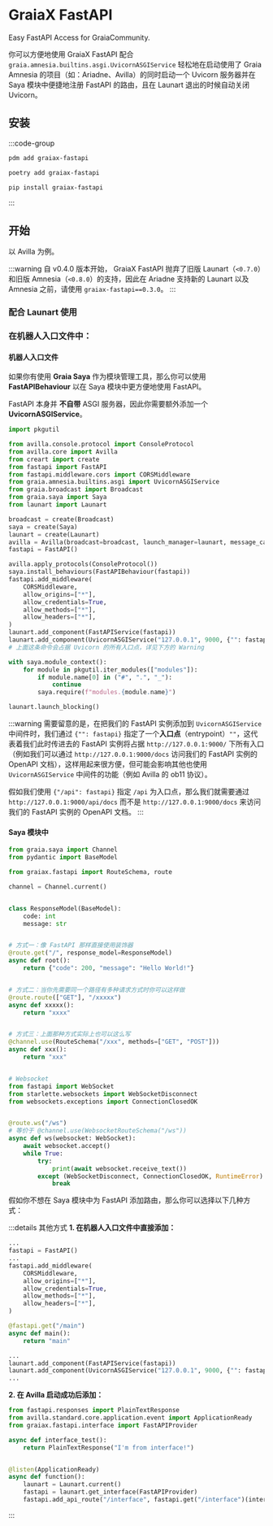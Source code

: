 # GraiaX FastAPI

Easy FastAPI Access for GraiaCommunity.

<project-info
    name="graiax-fastapi"
    license="MIT"
    version="v0.4.0"
    author="BlueGlassBlock、Red_lnn"
    repoUser="GraiaCommunity"
    repoName="graiax-fastapi"
/>

你可以方便地使用 GraiaX FastAPI 配合 `graia.amnesia.builtins.asgi.UvicornASGIService`
轻松地在启动使用了 Graia Amnesia 的项目（如：Ariadne、Avilla）的同时启动一个
Uvicorn 服务器并在 Saya 模块中便捷地注册 FastAPI 的路由，且在 Launart 退出的时候自动关闭 Uvicorn。


## 安装

:::code-group

```sh [PDM]
pdm add graiax-fastapi
```

```sh [Poetry]
poetry add graiax-fastapi
```

```sh [PIP]
pip install graiax-fastapi
```

:::

## 开始

以 Avilla 为例。

:::warning
自 v0.4.0 版本开始， GraiaX FastAPI 抛弃了旧版
Launart（`<0.7.0`）和旧版 Amnesia（`<0.8.0`）的支持，因此在
Ariadne 支持新的 Launart 以及 Amnesia 之前，请使用
`graiax-fastapi==0.3.0`。
:::

### 配合 Launart 使用

### 在机器人入口文件中：

#### 机器人入口文件

如果你有使用 **Graia Saya** 作为模块管理工具，那么你可以使用 **FastAPIBehaviour**
以在 Saya 模块中更方便地使用 FastAPI。

FastAPI 本身并 **不自带** ASGI 服务器，因此你需要额外添加一个 **UvicornASGIService**。

```python
import pkgutil

from avilla.console.protocol import ConsoleProtocol
from avilla.core import Avilla
from creart import create
from fastapi import FastAPI
from fastapi.middleware.cors import CORSMiddleware
from graia.amnesia.builtins.asgi import UvicornASGIService
from graia.broadcast import Broadcast
from graia.saya import Saya
from launart import Launart

broadcast = create(Broadcast)
saya = create(Saya)
launart = create(Launart)
avilla = Avilla(broadcast=broadcast, launch_manager=launart, message_cache_size=0)
fastapi = FastAPI()

avilla.apply_protocols(ConsoleProtocol())
saya.install_behaviours(FastAPIBehaviour(fastapi))
fastapi.add_middleware(
    CORSMiddleware,
    allow_origins=["*"],
    allow_credentials=True,
    allow_methods=["*"],
    allow_headers=["*"],
)
launart.add_component(FastAPIService(fastapi))
launart.add_component(UvicornASGIService("127.0.0.1", 9000, {"": fastapi}))  # type:ignore
# 上面这条命令会占据 Uvicorn 的所有入口点，详见下方的 Warning

with saya.module_context():
    for module in pkgutil.iter_modules(["modules"]):
        if module.name[0] in ("#", ".", "_"):
            continue
        saya.require(f"modules.{module.name}")

launart.launch_blocking()
```

:::warning
需要留意的是，在把我们的 FastAPI 实例添加到 `UvicornASGIService` 中间件时，我们通过
`{"": fastapi}` 指定了一个**入口点**（entrypoint）`""`，这代表着我们此时传进去的
FastAPI 实例将占据 `http://127.0.0.1:9000/` 下所有入口（例如我们可以通过 `http://127.0.0.1:9000/docs`
访问我们的 FastAPI 实例的 OpenAPI 文档），这样用起来很方便，但可能会影响其他也使用 `UvicornASGIService`
中间件的功能（例如 Avilla 的 ob11 协议）。

假如我们使用 `{"/api": fastapi}` 指定 `/api` 为入口点，那么我们就需要通过 `http://127.0.0.1:9000/api/docs` 而不是
`http://127.0.0.1:9000/docs` 来访问我们的 FastAPI 实例的 OpenAPI 文档。
:::

#### Saya 模块中

```python
from graia.saya import Channel
from pydantic import BaseModel

from graiax.fastapi import RouteSchema, route

channel = Channel.current()


class ResponseModel(BaseModel):
    code: int
    message: str


# 方式一：像 FastAPI 那样直接使用装饰器
@route.get("/", response_model=ResponseModel)
async def root():
    return {"code": 200, "message": "Hello World!"}


# 方式二：当你先需要同一个路径有多种请求方式时你可以这样做
@route.route(["GET"], "/xxxxx")
async def xxxxx():
    return "xxxx"


# 方式三：上面那种方式实际上也可以这么写
@channel.use(RouteSchema("/xxx", methods=["GET", "POST"]))
async def xxx():
    return "xxx"


# Websocket
from fastapi import WebSocket
from starlette.websockets import WebSocketDisconnect
from websockets.exceptions import ConnectionClosedOK


@route.ws("/ws")
# 等价于 @channel.use(WebsocketRouteSchema("/ws"))
async def ws(websocket: WebSocket):
    await websocket.accept()
    while True:
        try:
            print(await websocket.receive_text())
        except (WebSocketDisconnect, ConnectionClosedOK, RuntimeError):
            break
```

假如你不想在 Saya 模块中为 FastAPI 添加路由，那么你可以选择以下几种方式：

:::details 其他方式
**1. 在机器人入口文件中直接添加：**

```python
...
fastapi = FastAPI()
...
fastapi.add_middleware(
    CORSMiddleware,
    allow_origins=["*"],
    allow_credentials=True,
    allow_methods=["*"],
    allow_headers=["*"],
)

@fastapi.get("/main")
async def main():
    return "main"

...
launart.add_component(FastAPIService(fastapi))
launart.add_component(UvicornASGIService("127.0.0.1", 9000, {"": fastapi}))  # type:ignore
...
```

**2. 在 Avilla 启动成功后添加：**

```python
from fastapi.responses import PlainTextResponse
from avilla.standard.core.application.event import ApplicationReady
from graiax.fastapi.interface import FastAPIProvider

async def interface_test():
    return PlainTextResponse("I'm from interface!")


@listen(ApplicationReady)
async def function():
    launart = Launart.current()
    fastapi = launart.get_interface(FastAPIProvider)
    fastapi.add_api_route("/interface", fastapi.get("/interface")(interface_test))
```

:::
